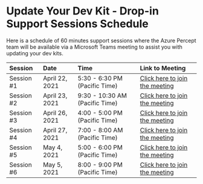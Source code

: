 # Update Your Dev Kit - Drop-in Support Sessions Schedule

Here is a schedule of 60 minutes support sessions where the Azure Percept team will be available via a Microsoft Teams meeting to assist you with updating your dev kits.

|Session |Date  |Time  |Link to Meeting|
|:-------|:-----|:-----|:--------------|
|Session #1 |April 22, 2021| 5:30 - 6:30 PM (Pacific Time) |[Click here to join the meeting](https://teams.microsoft.com/l/meetup-join/19%3ameeting_MzMxNGFkYTktNTU5Mi00NDIwLWIyNTMtMTNiMDViYzYxY2Fm%40thread.v2/0?context=%7b%22Tid%22%3a%2272f988bf-86f1-41af-91ab-2d7cd011db47%22%2c%22Oid%22%3a%222de9fb22-50e8-40d1-a0d3-94a6901af7cb%22%7d)|
|Session #2 |April 23, 2021 | 9:30 - 10:30 AM (Pacific Time) |[Click here to join the meeting](https://teams.microsoft.com/l/meetup-join/19%3ameeting_OGMyODdiYTMtODhmOS00YTZmLWI1ZDMtZDUwMTA4M2EyYjVl%40thread.v2/0?context=%7b%22Tid%22%3a%2272f988bf-86f1-41af-91ab-2d7cd011db47%22%2c%22Oid%22%3a%222de9fb22-50e8-40d1-a0d3-94a6901af7cb%22%7d)|
|Session #3 |April 26, 2021 | 4:00 - 5:00 PM (Pacific Time) |[Click here to join the meeting](https://teams.microsoft.com/l/meetup-join/19%3ameeting_ZjNmNDM3NGQtZWIwYy00MWI5LTk3ZmItZTg3MzIyNGNkMWE2%40thread.v2/0?context=%7b%22Tid%22%3a%2272f988bf-86f1-41af-91ab-2d7cd011db47%22%2c%22Oid%22%3a%222de9fb22-50e8-40d1-a0d3-94a6901af7cb%22%7d)|
|Session #4 |April 27, 2021 | 7:00 - 8:00 AM (Pacific Time) |[Click here to join the meeting](https://teams.microsoft.com/l/meetup-join/19%3ameeting_ZTY5ZjAyNGItY2NkNC00YTJjLWFjMjEtZjRkMmU4NjgxNzNh%40thread.v2/0?context=%7b%22Tid%22%3a%2272f988bf-86f1-41af-91ab-2d7cd011db47%22%2c%22Oid%22%3a%222de9fb22-50e8-40d1-a0d3-94a6901af7cb%22%7d)|
|Session #5 |May 4, 2021 | 5:00 - 6:00 PM (Pacific Time) |[Click here to join the meeting](https://teams.microsoft.com/l/meetup-join/19%3ameeting_ZWMyNjQwYWItYzljYi00NWY5LTk3M2UtOTNkZWU0OGZiZTY4%40thread.v2/0?context=%7b%22Tid%22%3a%2272f988bf-86f1-41af-91ab-2d7cd011db47%22%2c%22Oid%22%3a%222de9fb22-50e8-40d1-a0d3-94a6901af7cb%22%7d)|
|Session #6 |May 5, 2021 | 8:00 - 9:00 PM (Pacific Time) |[Click here to join the meeting](https://teams.microsoft.com/l/meetup-join/19%3ameeting_MTE1M2MzOWEtYWM4NC00MjUwLWE4ZjItZjI3YWU0ODBkYmRj%40thread.v2/0?context=%7b%22Tid%22%3a%2272f988bf-86f1-41af-91ab-2d7cd011db47%22%2c%22Oid%22%3a%222de9fb22-50e8-40d1-a0d3-94a6901af7cb%22%7d)|
